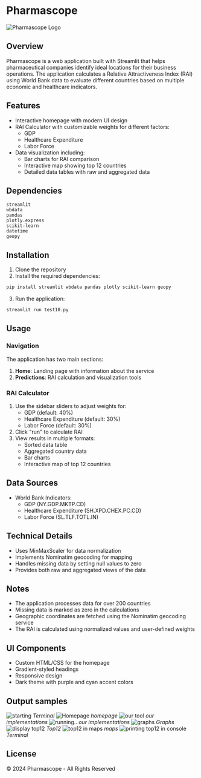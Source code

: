 # Pharmascope

![Pharmascope Logo](documents/Frame%204.png)

## Overview

Pharmascope is a web application built with Streamlit that helps pharmaceutical companies identify ideal locations for their business operations. The application calculates a Relative Attractiveness Index (RAI) using World Bank data to evaluate different countries based on multiple economic and healthcare indicators.

## Features

* Interactive homepage with modern UI design
* RAI Calculator with customizable weights for different factors:
    * GDP
    * Healthcare Expenditure
    * Labor Force
* Data visualization including:
    * Bar charts for RAI comparison
    * Interactive map showing top 12 countries
    * Detailed data tables with raw and aggregated data

## Dependencies

```
streamlit
wbdata
pandas
plotly.express
scikit-learn
datetime
geopy
```

## Installation

1. Clone the repository
2. Install the required dependencies:

``` bash
pip install streamlit wbdata pandas plotly scikit-learn geopy
```

3. Run the application:

``` bash
streamlit run test10.py
```

## Usage

### Navigation

The application has two main sections:

1. **Home**: Landing page with information about the service
2. **Predictions**: RAI calculation and visualization tools

### RAI Calculator

1. Use the sidebar sliders to adjust weights for:
    * GDP (default: 40%)
    * Healthcare Expenditure (default: 30%)
    * Labor Force (default: 30%)
2. Click "run" to calculate RAI
3. View results in multiple formats:
    * Sorted data table
    * Aggregated country data
    * Bar charts
    * Interactive map of top 12 countries

## Data Sources

* World Bank Indicators:
    * GDP (NY.GDP.MKTP.CD)
    * Healthcare Expenditure (SH.XPD.CHEX.PC.CD)
    * Labor Force (SL.TLF.TOTL.IN)

## Technical Details

* Uses MinMaxScaler for data normalization
* Implements Nominatim geocoding for mapping
* Handles missing data by setting null values to zero
* Provides both raw and aggregated views of the data

## Notes

* The application processes data for over 200 countries
* Missing data is marked as zero in the calculations
* Geographic coordinates are fetched using the Nominatim geocoding service
* The RAI is calculated using normalized values and user-defined weights

## UI Components

* Custom HTML/CSS for the homepage
* Gradient-styled headings
* Responsive design
* Dark theme with purple and cyan accent colors

## Output samples

![starting](documents/output%20screenshots/op1.png)
*Terminal*
![Homepage](documents/output%20screenshots/op2.png)
*homepage*
![our tool](documents/output%20screenshots/op3.png)
*our implementations*
![running..](documents/output%20screenshots/op4.png)
*our implementations*
![graphs](documents/output%20screenshots/op5.png)
*Graphs*
![display top12](documents/output%20screenshots/op6.png)
*Top12*
![top12 in maps](documents/output%20screenshots/op7.png)
*maps*
![printing top12 in console](documents/output%20screenshots/op8.png)
*Terminal*
## License

© 2024 Pharmascope - All Rights Reserved
